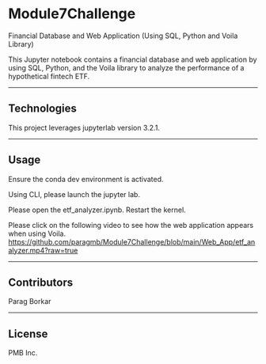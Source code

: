 # Module7Challenge
Financial Database and Web Application (Using SQL, Python and Voila Library)

This Jupyter notebook contains a financial database and web application by using SQL, Python, and the Voila library to analyze the performance of a hypothetical fintech ETF.

---

## Technologies

This project leverages jupyterlab version 3.2.1.

---

## Usage

Ensure the conda dev environment is activated.

Using CLI, please launch the jupyter lab.

Please open the etf_analyzer.ipynb. Restart the kernel.

Please click on the following video to see how the web application appears when using Voila.
https://github.com/paragmb/Module7Challenge/blob/main/Web_App/etf_analyzer.mp4?raw=true

---

## Contributors

Parag Borkar

---

## License

PMB Inc.

